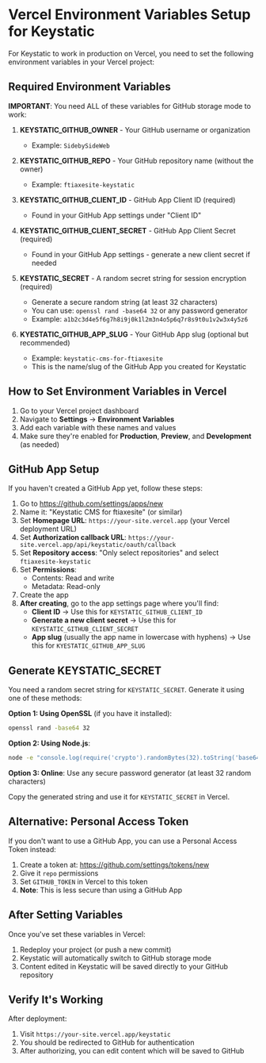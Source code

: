 # Vercel Environment Variables Setup for Keystatic

For Keystatic to work in production on Vercel, you need to set the following environment variables in your Vercel project:

## Required Environment Variables

**IMPORTANT**: You need ALL of these variables for GitHub storage mode to work:

1. **KEYSTATIC_GITHUB_OWNER** - Your GitHub username or organization
   - Example: `SidebySideWeb`

2. **KEYSTATIC_GITHUB_REPO** - Your GitHub repository name (without the owner)
   - Example: `ftiaxesite-keystatic`

3. **KEYSTATIC_GITHUB_CLIENT_ID** - GitHub App Client ID (required)
   - Found in your GitHub App settings under "Client ID"

4. **KEYSTATIC_GITHUB_CLIENT_SECRET** - GitHub App Client Secret (required)
   - Found in your GitHub App settings - generate a new client secret if needed

5. **KEYSTATIC_SECRET** - A random secret string for session encryption (required)
   - Generate a secure random string (at least 32 characters)
   - You can use: `openssl rand -base64 32` or any password generator
   - Example: `a1b2c3d4e5f6g7h8i9j0k1l2m3n4o5p6q7r8s9t0u1v2w3x4y5z6`

6. **KYESTATIC_GITHUB_APP_SLUG** - Your GitHub App slug (optional but recommended)
   - Example: `keystatic-cms-for-ftiaxesite`
   - This is the name/slug of the GitHub App you created for Keystatic

## How to Set Environment Variables in Vercel

1. Go to your Vercel project dashboard
2. Navigate to **Settings** → **Environment Variables**
3. Add each variable with these names and values
4. Make sure they're enabled for **Production**, **Preview**, and **Development** (as needed)

## GitHub App Setup

If you haven't created a GitHub App yet, follow these steps:

1. Go to https://github.com/settings/apps/new
2. Name it: "Keystatic CMS for ftiaxesite" (or similar)
3. Set **Homepage URL**: `https://your-site.vercel.app` (your Vercel deployment URL)
4. Set **Authorization callback URL**: `https://your-site.vercel.app/api/keystatic/oauth/callback`
5. Set **Repository access**: "Only select repositories" and select `ftiaxesite-keystatic`
6. Set **Permissions**:
   - Contents: Read and write
   - Metadata: Read-only
7. Create the app
8. **After creating**, go to the app settings page where you'll find:
   - **Client ID** → Use this for `KEYSTATIC_GITHUB_CLIENT_ID`
   - **Generate a new client secret** → Use this for `KEYSTATIC_GITHUB_CLIENT_SECRET`
   - **App slug** (usually the app name in lowercase with hyphens) → Use this for `KYESTATIC_GITHUB_APP_SLUG`

## Generate KEYSTATIC_SECRET

You need a random secret string for `KEYSTATIC_SECRET`. Generate it using one of these methods:

**Option 1: Using OpenSSL** (if you have it installed):
```bash
openssl rand -base64 32
```

**Option 2: Using Node.js**:
```bash
node -e "console.log(require('crypto').randomBytes(32).toString('base64'))"
```

**Option 3: Online**: Use any secure password generator (at least 32 random characters)

Copy the generated string and use it for `KEYSTATIC_SECRET` in Vercel.

## Alternative: Personal Access Token

If you don't want to use a GitHub App, you can use a Personal Access Token instead:

1. Create a token at: https://github.com/settings/tokens/new
2. Give it `repo` permissions
3. Set `GITHUB_TOKEN` in Vercel to this token
4. **Note**: This is less secure than using a GitHub App

## After Setting Variables

Once you've set these variables in Vercel:

1. Redeploy your project (or push a new commit)
2. Keystatic will automatically switch to GitHub storage mode
3. Content edited in Keystatic will be saved directly to your GitHub repository

## Verify It's Working

After deployment:
1. Visit `https://your-site.vercel.app/keystatic`
2. You should be redirected to GitHub for authentication
3. After authorizing, you can edit content which will be saved to GitHub

